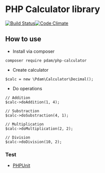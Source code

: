 # PHP Calculator library
[![Build Status](https://travis-ci.org/pawel-damasiewicz/php-calculator.svg?branch=master)](https://travis-ci.org/pawel-damasiewicz/php-calculator)[![Code Climate](https://codeclimate.com/github/pawel-damasiewicz/php-calculator/badges/gpa.svg)](https://codeclimate.com/github/pawel-damasiewicz/php-calculator)

## How to use

- Install via composer
```
composer require pdam/php-calculator
```

- Create calculator
```
$calc = new \Pdam\Calculator\Decimal();
```

- Do operations
```
// Addition
$calc->doAddition(1, 4);

// Substraction
$calc->doSubstraction(4, 1);

// Multiplication
$calc->doMultiplication(2, 2);

// Division
$calc->doDivision(10, 2);
```

### Test
 - [PHPUnit](https://phpunit.de/getting-started.html "PHPUnit")
